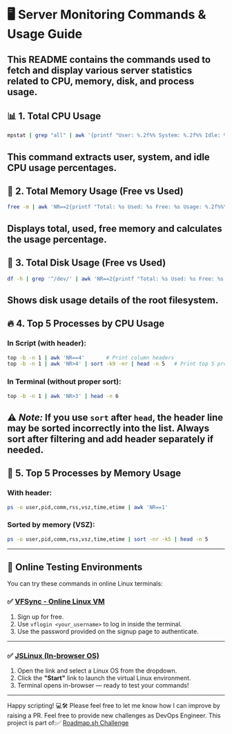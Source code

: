 # 🖥️ Server Monitoring Commands & Usage Guide
This README contains the commands used to fetch and display various **server statistics** related to CPU, memory, disk, and process usage.
---

## 📊 1. Total CPU Usage
```bash
mpstat | grep "all" | awk '{printf "User: %.2f%% System: %.2f%% Idle: %.2f%%\n", $3, $5, $11}'
```
This command extracts user, system, and idle CPU usage percentages.
---
## 🧠 2. Total Memory Usage (Free vs Used)
```bash
free -m | awk 'NR==2{printf "Total: %s Used: %s Free: %s Usage: %.2f%%\n", $2, $3, $4, ($3/$2)*100}'
```
Displays total, used, free memory and calculates the usage percentage.
---
## 💾 3. Total Disk Usage (Free vs Used)
```bash
df -h | grep '^/dev/' | awk 'NR==2{printf "Total: %s Used: %s Free: %s Usage: %.2f%%\n", $2, $3, $4, ($3/$2)*100}'
```
Shows disk usage details of the root filesystem.
---
## 🔥 4. Top 5 Processes by CPU Usage
### In Script (with header):
```bash
top -b -n 1 | awk 'NR==4'       # Print column headers
top -b -n 1 | awk 'NR>4' | sort -k9 -nr | head -n 5   # Print top 5 processes by %CPU
```
### In Terminal (without proper sort):
```bash
top -b -n 1 | awk 'NR>3' | head -n 6
```
⚠️ *Note:* If you use `sort` **after** `head`, the header line may be sorted incorrectly into the list. Always sort **after filtering** and add header separately if needed.
---
## 🧮 5. Top 5 Processes by Memory Usage
### With header:
```bash
ps -o user,pid,comm,rss,vsz,time,etime | awk 'NR==1'
```
### Sorted by memory (VSZ):
```bash
ps -o user,pid,comm,rss,vsz,time,etime | sort -nr -k5 | head -n 5
```
---
## 🧪 Online Testing Environments
You can try these commands in online Linux terminals:
### ✅ [VFSync - Online Linux VM](https://vfsync.org/signup)
1. Sign up for free.
2. Use `vflogin <your_username>` to log in inside the terminal.
3. Use the password provided on the signup page to authenticate.
---
### ✅ [JSLinux (In-browser OS)](https://bellard.org/jslinux/)
1. Open the link and select a Linux OS from the dropdown.
2. Click the **"Start"** link to launch the virtual Linux environment.
3. Terminal opens in-browser — ready to test your commands!
---
Happy scripting! 💻🛠
Please feel free to let me know how I can improve by raising a PR. Feel free to provide new challenges as DevOps Engineer. 
This project is part of:✅ [Roadmap.sh Challenge](https://roadmap.sh/projects/server-stats)
